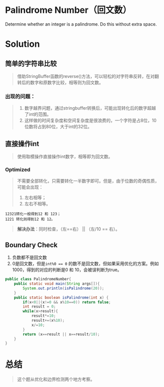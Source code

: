 # Palindrome Number（回文数）

Determine whether an integer is a palindrome. Do this without extra space.

# Solution

## 简单的字符串比较

>借助StringBuffer函数的reverse()方法，可以轻松的对字符串反转，在对翻转后的数字和原数字比较，相等则为回文数。

### 出现的问题：

>1. 数字越界问题，通过stringbuffer转换后，可能出现转化后的数字超越了int的范围。
>2. 这样做的时间复杂度和空间复杂度是很浪费的，一个字符是占8位，10位数将占到80位，大于int的32位。

## 直接操作int

>使用取模操作直接操作int数字，相等即为回文数。

### Optimized

>不需要全部转化，只需要转化一半数字即可。但是，由于位数的奇偶性质，可能会出现：
>
>1. 左右相等；
>2. 左右不相等。
	
	12321转化一般得到12 和 123；
	1221 转化则得到12 和 12。

>**解决办法**：同时检查，（左==右） || （左/10 == 右）。

## Boundary Check
1. 负数都不是回文数
2. 0是回文数，但是`int%0 == 0` 的数不是回文数，但如果采用优化的方案。例如1000，得到的对应的判断是0 和 10，会被误判断为true。

```java
public class PalindromeNumber{
	public static void main(String args[]){
		System.out.println(isPalindrome(20));
	}
	public static boolean isPalindrome(int x) {
		if(x<0||(x!=0 && x%10==0)) return false;
		int result = 0;
		while(x>result){
			result*=10;
			result+=(x%10);
			x/=10;
		}
		return (x==result || x==result/10);
    }
}
```
# 总结

>这个题从优化和边界检测两个地方考察。


